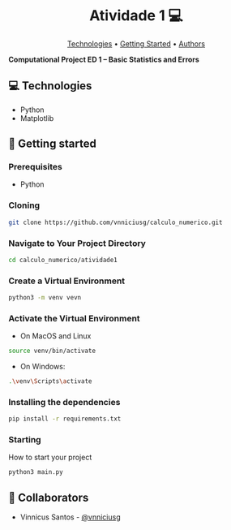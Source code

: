 <h1 align="center" style="font-weight: bold;">Atividade 1 💻</h1>

<p align="center">
 <a href="#technologies">Technologies</a> • 
 <a href="#started">Getting Started</a> • 
 <a href="#authors">Authors</a> 
</p>

<p align="justify">
    <b>Computational Project ED 1 – Basic Statistics and Errors</b>
</p>

<h2 id="technologies">💻 Technologies</h2>

- Python
- Matplotlib

<h2 id="started">🚀 Getting started</h2>

<h3>Prerequisites</h3>

- Python

<h3>Cloning</h3>

```bash
git clone https://github.com/vnniciusg/calculo_numerico.git
```

<h3>Navigate to Your Project Directory </h3>

```bash
cd calculo_numerico/atividade1
```

<h3>Create a Virtual Environment</h3>

```bash
python3 -m venv vevn
```

<h3>Activate the Virtual Environment</h3>

- On MacOS and Linux
```bash
source venv/bin/activate
```
- On Windows:
```bash
.\venv\Scripts\activate
```

<h3>Installing the dependencies</h3>

```bash
pip install -r requirements.txt
```

<h3>Starting</h3>

How to start your project

```bash
python3 main.py
```


<h2 id="authors">🤝 Collaborators</h2>

- Vinnicus Santos - [@vnniciusg](https://github.com/vnniciusg)
